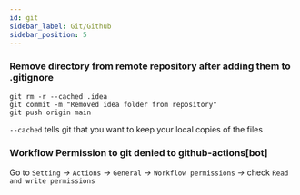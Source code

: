 ```yaml
---
id: git
sidebar_label: Git/Github
sidebar_position: 5
---
```


### Remove directory from remote repository after adding them to .gitignore
```git
git rm -r --cached .idea
git commit -m "Removed idea folder from repository"
git push origin main
```
`--cached` tells git that you want to keep your local copies of the files

### Workflow Permission to git denied to github-actions[bot]
Go to `Setting` -> `Actions` -> `General` -> `Workflow permissions` -> check `Read and write permissions`